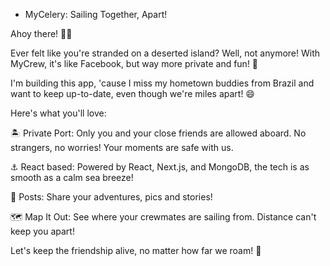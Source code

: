 - MyCelery: Sailing Together, Apart!

Ahoy there! 🏴‍☠️

Ever felt like you're stranded on a deserted island? Well, not anymore! With MyCrew, it's like Facebook, but way more private and fun! 🎉

I'm building this app, 'cause I miss my hometown buddies from Brazil and want to keep up-to-date, even though we're miles apart! 😄

Here's what you'll love:

🏝️ Private Port: Only you and your close friends are allowed aboard. No strangers, no worries! Your moments are safe with us.

⚓ React based: Powered by React, Next.js, and MongoDB, the tech is as smooth as a calm sea breeze!

📸 Posts: Share your adventures, pics and stories!

🗺️ Map It Out: See where your crewmates are sailing from. Distance can't keep you apart!

Let's keep the friendship alive, no matter how far we roam! 💙
